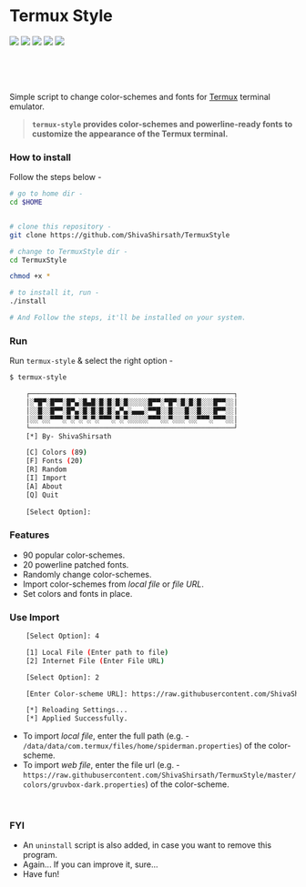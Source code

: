 # Termux Style

<p align="left">
  <img src="https://img.shields.io/badge/Maintained%3F-Yes-green?style=for-the-badge">
  <img src="https://img.shields.io/github/license/ShivaShirsath/termux-style?style=for-the-badge">
  <img src="https://img.shields.io/github/stars/ShivaShirsath/termux-style?style=for-the-badge">
  <img src="https://img.shields.io/github/forks/ShivaShirsath/termux-style?color=teal&style=for-the-badge">
  <img src="https://img.shields.io/github/issues/ShivaShirsath/termux-style?color=violet&style=for-the-badge">
</p>
<br />
<br />
<br />

Simple script to change color-schemes and fonts for [Termux](https://termux.com) terminal emulator.

> **`termux-style` provides color-schemes and powerline-ready fonts to customize the appearance of the Termux terminal.**

### How to install

Follow the steps below - 

```bash
# go to home dir - 
cd $HOME


# clone this repository - 
git clone https://github.com/ShivaShirsath/TermuxStyle

# change to TermuxStyle dir -
cd TermuxStyle

chmod +x *

# to install it, run -
./install

# And Follow the steps, it'll be installed on your system.
```

### Run

Run `termux-style` & select the right option -

```bash
$ termux-style

    ┌──────────────────────────────────────────────────┐
    │░▀█▀░█▀▀░█▀▄░█▄█░█░█░█░█░░░░░█▀▀░▀█▀░█░█░█░░░█▀▀░░│
    │░░█░░█▀▀░█▀▄░█░█░█░█░▄▀▄░▄▄▄░▀▀█░░█░░░█░░█░░░█▀▀░░│
    │░░▀░░▀▀▀░▀░▀░▀░▀░▀▀▀░▀░▀░░░░░▀▀▀░░▀░░░▀░░▀▀▀░▀▀▀░░│
    └──────────────────────────────────────────────────┘
    [*] By- ShivaShirsath

    [C] Colors (89)
    [F] Fonts (20)
    [R] Random
    [I] Import
    [A] About
    [Q] Quit
    
    [Select Option]: 
```

### Features

+ 90 popular color-schemes.
+ 20 powerline patched fonts.
+ Randomly change color-schemes.
+ Import color-schemes from *local file* or *file URL*.
+ Set colors and fonts in place.

### Use Import
```bash
    [Select Option]: 4

    [1] Local File (Enter path to file)
    [2] Internet File (Enter File URL)

    [Select Option]: 2

    [Enter Color-scheme URL]: https://raw.githubusercontent.com/ShivaShirsath/TermuxStyle/master/colors/gruvbox-dark.properties

    [*] Reloading Settings...
    [*] Applied Successfully.
```

+ To import *local file*, enter the full path (e.g. - `/data/data/com.termux/files/home/spiderman.properties`) of the color-scheme.
+ To import *web file*, enter the file url (e.g. - `https://raw.githubusercontent.com/ShivaShirsath/TermuxStyle/master/colors/gruvbox-dark.properties`) of the color-scheme.
<br />

### FYI
- An `uninstall` script is also added, in case you want to remove this program.
- Again... If you can improve it, sure...
- Have fun!
